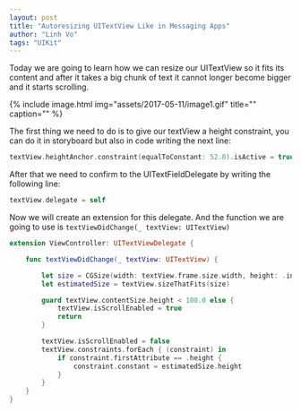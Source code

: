 ```yaml
---
layout: post
title: "Autoresizing UITextView Like in Messaging Apps"
author: "Linh Vo"
tags: "UIKit"
---
```


Today we are going to learn how we can resize our UITextView so it fits its content and after it takes a big chunk of text it cannot longer become bigger and it starts scrolling.

{% include image.html
img="assets/2017-05-11/image1.gif"
title=""
caption="" %}

The first thing we need to do is to give our textView a height constraint, you can do it in storyboard but also in code writing the next line:

```swift
textView.heightAnchor.constraint(equalToConstant: 52.0).isActive = true
```

After that we need to confirm to the UITextFieldDelegate by writing the following line:

```swift
textView.delegate = self
```

Now we will create an extension for this delegate. And the function we are going to use is `textViewDidChange(_ textView: UITextView)`

```swift
extension ViewController: UITextViewDelegate {

    func textViewDidChange(_ textView: UITextView) {

        let size = CGSize(width: textView.frame.size.width, height: .infinity)
        let estimatedSize = textView.sizeThatFits(size)

        guard textView.contentSize.height < 100.0 else {
            textView.isScrollEnabled = true
            return
        }

        textView.isScrollEnabled = false
        textView.constraints.forEach { (constraint) in
            if constraint.firstAttribute == .height {
                constraint.constant = estimatedSize.height
            }
        }
    }
}
```
